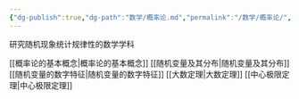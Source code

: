 ```yaml
---
{"dg-publish":true,"dg-path":"数学/概率论.md","permalink":"/数学/概率论/","pinned":true,"noteIcon":"","created":"2024-04-16T13:01:27.399+08:00","updated":"2024-04-20T17:34:25.315+08:00"}
---
```


研究随机现象统计规律性的数学学科

[[概率论的基本概念\|概率论的基本概念]]
[[随机变量及其分布\|随机变量及其分布]]
[[随机变量的数字特征\|随机变量的数字特征]]
[[大数定理\|大数定理]]
[[中心极限定理\|中心极限定理]]











